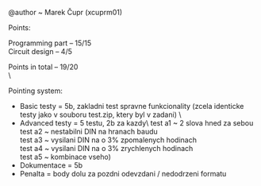 @author ~ Marek Čupr (xcuprm01)

Points:

Programming part – 15/15\
Circuit design   – 4/5

Points in total  – 19/20
\
\

Pointing system:
 - Basic testy = 5b, zakladni test spravne funkcionality (zcela identicke testy jako v souboru test.zip, ktery byl v zadani) \
 - Advanced testy = 5 testu, 2b za kazdy\ 
   test a1 ~ 2 slova hned za sebou\
   test a2 ~ nestabilni DIN na hranach baudu\
   test a3 ~ vysilani DIN na o 3% zpomalenych hodinach\
   test a4 ~ vysilani DIN na o 3% zrychlenych hodinach\
   test a5 ~ kombinace vseho)
 - Dokumentace = 5b
 - Penalta = body dolu za pozdni odevzdani / nedodrzeni formatu
